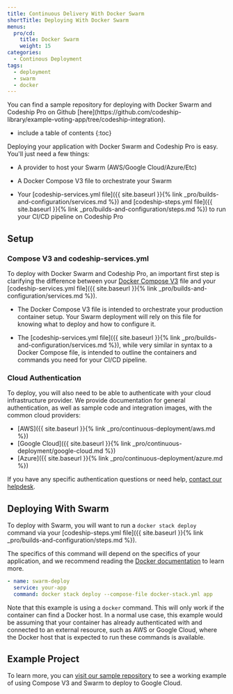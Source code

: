 ```yaml
---
title: Continuous Delivery With Docker Swarm
shortTitle: Deploying With Docker Swarm
menus:
  pro/cd:
    title: Docker Swarm
    weight: 15
categories:
  - Continous Deployment        
tags:
  - deployment
  - swarm
  - docker
---
```


<div class="info-block">
You can find a sample repository for deploying with Docker Swarm and Codeship Pro on Github [here](https://github.com/codeship-library/example-voting-app/tree/codeship-integration).
</div>

* include a table of contents
{:toc}

Deploying your application with Docker Swarm and Codeship Pro is easy. You'll just need a few things:

- A provider to host your Swarm (AWS/Google Cloud/Azure/Etc)

- A Docker Compose V3 file to orchestrate your Swarm

- Your [codeship-services.yml file]({{ site.baseurl }}{% link _pro/builds-and-configuration/services.md %}) and [codeship-steps.yml file]({{ site.baseurl }}{% link _pro/builds-and-configuration/steps.md %}) to run your CI/CD pipeline on Codeship Pro

## Setup

### Compose V3 and codeship-services.yml

To deploy with Docker Swarm and Codeship Pro, an important first step is clarifying the difference between your [Docker Compose V3](https://docs.docker.com/compose/compose-file/) file and your [codeship-services.yml file]({{ site.baseurl }}{% link _pro/builds-and-configuration/services.md %}).

- The Docker Compose V3 file is intended to orchestrate your production container setup. Your Swarm deployment will rely on this file for knowing what to deploy and how to configure it.

- The [codeship-services.yml file]({{ site.baseurl }}{% link _pro/builds-and-configuration/services.md %}), while very similar in syntax to a Docker Compose file, is intended to outline the containers and commands you need for your CI/CD pipeline.

### Cloud Authentication

To deploy, you will also need to be able to authenticate with your cloud infrastructure provider. We provide documentation for general authentication, as well as sample code and integration images, with the common cloud providers:

- [AWS]({{ site.baseurl }}{% link _pro/continuous-deployment/aws.md %})
- [Google Cloud]({{ site.baseurl }}{% link _pro/continuous-deployment/google-cloud.md %})
- [Azure]({{ site.baseurl }}{% link _pro/continuous-deployment/azure.md %})

If you have any specific authentication questions or need help, [contact our helpdesk](https://helpdesk.codeship.com).

## Deploying With Swarm

To deploy with Swarm, you will want to run a `docker stack deploy` command via your [codeship-steps.yml file]({{ site.baseurl }}{% link _pro/builds-and-configuration/steps.md %}).

The specifics of this command will depend on the specifics of your application, and we recommend reading the [Docker documentation](https://docs.docker.com) to learn more.

```yaml
- name: swarm-deploy
  service: your-app
  command: docker stack deploy --compose-file docker-stack.yml app
```

Note that this example is using a `docker` command. This will only work if the container can find a Docker host. In a normal use case, this example would be assuming that your container has already authenticated with and connected to an external resource, such as AWS or Google Cloud, where the Docker host that is expected to run these commands is available.

## Example Project

To learn more, you can [visit our sample repository](https://github.com/codeship-library/example-voting-app/tree/codeship-integration) to see a working example of using Compose V3 and Swarm to deploy to Google Cloud.
